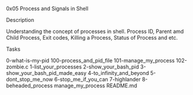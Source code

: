 0x05 Process and Signals in Shell

Description

Understanding the concept of processes in shell. Process ID, Parent amd Child Process, Exit codes, Killing a Process, Status of Process and etc.

Tasks

0-what-is-my-pid
100-process_and_pid_file
101-manage_my_process
102-zombie.c
1-list_your_processes
2-show_your_bash_pid
3-show_your_bash_pid_made_easy
4-to_infinity_and_beyond
5-dont_stop_me_now
6-stop_me_if_you_can
7-highlander
8-beheaded_process
manage_my_process
README.md